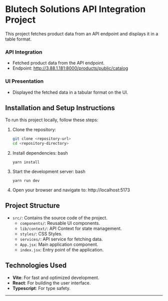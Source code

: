 # Blutech Solutions API Integration Project

This project fetches product data from an API endpoint and displays it in a table format.

### API Integration

- Fetched product data from the API endpoint.
- Endpoint: http://3.88.1.181:8000/products/public/catalog

### UI Presentation

- Displayed the fetched data in a tabular format on the UI.

## Installation and Setup Instructions

To run this project locally, follow these steps:

1. Clone the repository:

   ```bash
   git clone <repository-url>
   cd <repository-directory>

   ```

2. Install dependencies:
   bash

   ```
   yarn install
   ```

3. Start the development server:
   bash

   ```
   yarn run dev
   ```

4. Open your browser and navigate to:
   http://localhost:5173

## Project Structure

- `src/`: Contains the source code of the project.
  - `components/`: Reusable UI components.
  - `lib/context/`: API Context for state management.
  - `styles/`: CSS Styles.
  - `services/`: API service for fetching data.
  - `App.jsx`: Main application component.
  - `index.jsx`: Entry point of the application.

## Technologies Used

- **Vite**: For fast and optimized development.
- **React**: For building the user interface.
- **Typescript**: For type safety.

---
